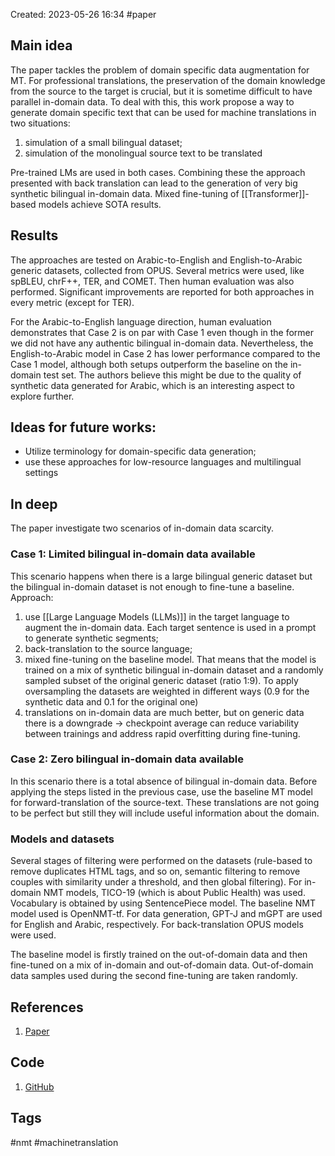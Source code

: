 Created: 2023-05-26 16:34
#paper
## Main idea
The paper tackles the problem of domain specific data augmentation for MT. 
For professional translations, the preservation of the domain knowledge from the source to the target is crucial, but it is sometime difficult to have parallel in-domain data.
To deal with this, this work propose a way to generate domain specific text that can be used for machine translations in two situations:
1. simulation of a small bilingual dataset;
2. simulation of the monolingual source text to be translated

Pre-trained LMs are used in both cases.
Combining these the approach presented with back translation can lead to the generation of very big synthetic bilingual in-domain data.
Mixed fine-tuning of [[Transformer]]-based models achieve SOTA results.

## Results
The approaches are tested on Arabic-to-English and English-to-Arabic generic datasets, collected from OPUS. 
Several metrics were used, like spBLEU, chrF++, TER, and COMET. Then human evaluation was also performed.
Significant improvements are reported for both approaches  in every metric (except for TER).

For the Arabic-to-English language direction, human evaluation demonstrates that Case 2 is on par with Case 1 even though in the former we did not have any authentic bilingual in-domain data. Nevertheless, the English-to-Arabic model in Case 2 has lower performance compared to the Case 1 model, although both setups outperform the baseline on the in-domain test set. The authors believe this might be due to the quality of synthetic data generated for Arabic, which is an interesting aspect to explore further.

## Ideas for future works:
- Utilize terminology for domain-specific data generation;
- use these approaches for low-resource languages and multilingual settings

## In deep
The paper investigate two scenarios of in-domain data scarcity.

### Case 1: Limited bilingual in-domain data available
This scenario happens when there is a large bilingual generic dataset but the bilingual in-domain dataset is not enough to fine-tune a baseline.
Approach:
1. use [[Large Language Models (LLMs)]] in the target language to augment the in-domain data. Each target sentence is used in a prompt to generate synthetic segments;
2. back-translation to the source language;
3. mixed fine-tuning on the baseline model. That means that the model is trained on a mix of synthetic bilingual in-domain dataset and a randomly sampled subset of the original generic dataset (ratio 1:9). To apply oversampling the datasets are weighted in different ways (0.9 for the synthetic data and 0.1 for the original one)
4. translations on in-domain data are much better, but on generic data there is a downgrade -> checkpoint average can reduce variability between trainings and address rapid overfitting during fine-tuning.

### Case 2: Zero bilingual in-domain data available
In this scenario there is a total absence of bilingual in-domain data.
Before applying the steps listed in the previous case, use the baseline MT model for forward-translation of the source-text. These translations are not going to be perfect but still they will include useful information about the domain.

### Models and datasets
Several stages of filtering were performed on the datasets (rule-based to remove duplicates HTML tags, and so on, semantic filtering to remove couples with similarity under a threshold, and then global filtering).
For in-domain NMT models, TICO-19 (which is about Public Health) was used.
Vocabulary is obtained by using SentencePiece model.
The baseline NMT model used is OpenNMT-tf.
For data generation, GPT-J and mGPT are used for English and Arabic, respectively.
For back-translation OPUS models were used.

The baseline model is firstly trained on the out-of-domain data and then fine-tuned on a mix of in-domain and out-of-domain data. Out-of-domain data samples used during the second fine-tuning are taken randomly.

## References
1. [Paper](https://aclanthology.org/2022.amta-research.2.pdf)

## Code
1. [GitHub](https://github.com/ymoslem/MT-LM)

## Tags
#nmt #machinetranslation 